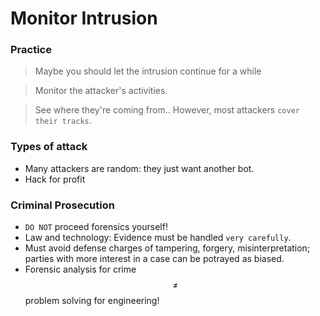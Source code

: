 # Monitor Intrusion

### Practice
> Maybe you should let the intrusion continue for a while

> Monitor the attacker's activities.

> See where they're coming from.. However, most attackers `cover their tracks`.

### Types of attack
* Many attackers are random: they just want another bot.
* Hack for profit

### Criminal Prosecution
* `DO NOT` proceed forensics yourself! 
* Law and technology: Evidence must be handled `very carefully`.
* Must avoid defense charges of tampering, forgery, misinterpretation; parties with more interest in a case can be potrayed as biased.
* Forensic analysis for crime $$\neq$$ problem solving for engineering!